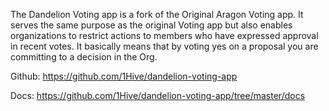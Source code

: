 The Dandelion Voting app is a fork of the Original Aragon Voting app. It serves the same purpose as the original Voting app but also enables organizations to restrict actions to members who have expressed approval in recent votes. It basically means that by voting yes on a proposal you are committing to a decision in the Org.

Github: https://github.com/1Hive/dandelion-voting-app

Docs: https://github.com/1Hive/dandelion-voting-app/tree/master/docs
